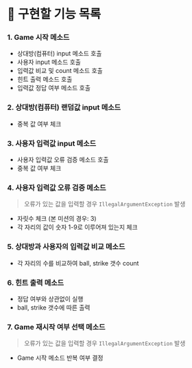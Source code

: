 # 📌 구현할 기능 목록
### 1. Game 시작 메소드
- 상대방(컴퓨터) input 메소드 호출
- 사용자 input 메소드 호출
- 입력값 비교 및 count 메소드 호출
- 힌트 출력 메소드 호출
- 입력값 정답 여부 메소드 호출

### 2. 상대방(컴퓨터) 랜덤값 input 메소드
- 중복 값 여부 체크

### 3. 사용자 입력값 input 메소드
- 사용자 입력값 오류 검증 메소드 호출
- 중복 값 여부 체크

### 4. 사용자 입력값 오류 검증 메소드
> 오류가 있는 값을 입력할 경우 `IllegalArgumentException` 발생
- 자릿수 체크 (본 미션의 경우: 3)
- 각 자리의 값이 숫자 1-9로 이루어져 있는지 체크

### 5. 상대방과 사용자의 입력값 비교 메소드
- 각 자리의 수를 비교하여 ball, strike 갯수 count

### 6. 힌트 출력 메소드
- 정답 여부와 상관없이 실행
- ball, strike 갯수에 따른 출력

### 7. Game 재시작 여부 선택 메소드
> 오류가 있는 값을 입력할 경우 `IllegalArgumentException` 발생
- Game 시작 메소드 반복 여부 결정